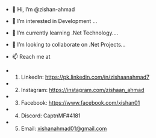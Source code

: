 - 👋 Hi, I’m @zishan-ahmad
- 👀 I’m interested in Development ...
- 🌱 I’m currently learning .Net Technology....
- 💞️ I’m looking to collaborate on .Net Projects...
- 📫 Reach me at 

- 1) LinkedIn: https://pk.linkedin.com/in/zishaanahmad7
- 2) Instagram: https://instagram.com/zishaan_ahmad
- 3) Facebook: https://www.facebook.com/xishan01
- 4) Discord: CaptnMF#4181
- 5) Email: xishanahmad01@gmail.com



